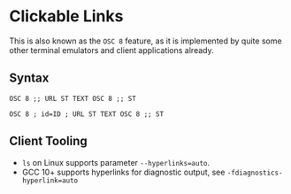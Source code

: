 # Clickable Links

This is also known as the `OSC 8` feature,
as it is implemented by quite some other terminal emulators and client applications already.

## Syntax

`OSC 8 ;; URL ST TEXT OSC 8 ;; ST`

`OSC 8 ; id=ID ; URL ST TEXT OSC 8 ;; ST`

## Client Tooling

- `ls` on Linux supports parameter `--hyperlinks=auto`.
- GCC 10+ supports hyperlinks for diagnostic output, see `-fdiagnostics-hyperlink=auto`


